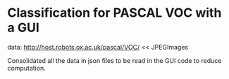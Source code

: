 # Classification for PASCAL VOC with a GUI

data: http://host.robots.ox.ac.uk/pascal/VOC/  << JPEGImages

Consolidated all the data in json files to be read in the GUI code to reduce computation.
